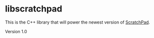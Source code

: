 # libscratchpad

This is the C++ library that will power the newest version of [ScratchPad](https://github.com/eiskalteschatten/ScratchPad).

Version 1.0